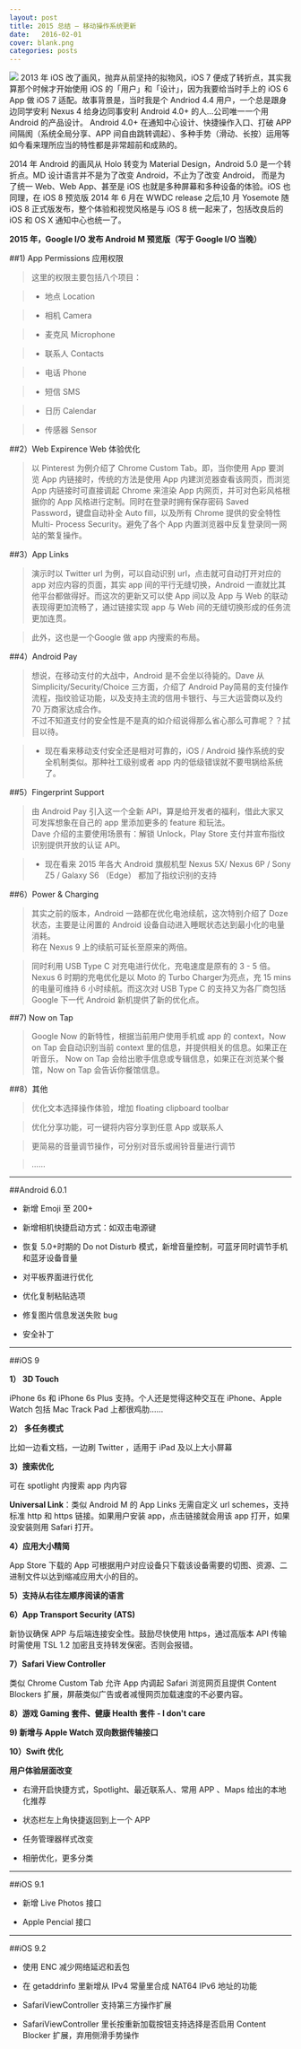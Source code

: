 ```yaml
---
layout: post
title: 2015 总结 — 移动操作系统更新
date:   2016-02-01
cover: blank.png
categories: posts
---
```




![](http://zzao.im/blog/images/os/1.jpg)
2013 年 iOS 改了画风，抛弃从前坚持的拟物风，iOS 7 便成了转折点，其实我算那个时候才开始使用 iOS 的「用户」和「设计」，因为我要给当时手上的 iOS 6 App 做 iOS 7 适配。故事背景是，当时我是个 Andriod 4.4 用户，一个总是跟身边同学安利 Nexus 4 给身边同事安利 Android 4.0+ 的人…公司唯一一个用 Android 的产品设计。 Android 4.0+ 在通知中心设计、快捷操作入口、打破 APP 间隔阂（系统全局分享、APP 间自由跳转调起）、多种手势（滑动、长按）运用等如今看来理所应当的特性都是非常超前和成熟的。

2014 年 Android 的画风从 Holo 转变为 Material Design，Android 5.0 是一个转折点。MD 设计语言并不是为了改变 Android，不止为了改变 Android， 而是为了统一 Web、Web App、甚至是 iOS 也就是多种屏幕和多种设备的体验。iOS 也同理，在 iOS 8 预览版 2014 年 6 月在 WWDC release 之后,10 月 Yosemote 随 iOS 8 正式版发布，整个体验和视觉风格是与 iOS 8 统一起来了，包括改良后的 iOS 和 OS X 通知中心也统一了。



**2015 年，Google I/O 发布 Android M 预览版（写于 Google I/O 当晚）**



##1) App Permissions 应用权限
> 这里的权限主要包括八个项目：


> - 地点 Location

> - 相机 Camera

> - 麦克风 Microphone

> - 联系人 Contacts

> - 电话 Phone

> - 短信 SMS

> - 日历 Calendar

> - 传感器 Sensor

[](http://developer.android.com/guide/topics/security/permissions.html)



##2）Web Expirence Web 体验优化     
> 以 Pinterest 为例介绍了 Chrome Custom Tab。即，当你使用 App 要浏览 App 内链接时，传统的方法是使用 App 内建浏览器查看该网页，而浏览 App 内链接时可直接调起 Chrome 来渲染 App 内网页，并可对色彩风格根据你的 App 风格进行定制。同时在登录时拥有保存密码 Saved Password，键盘自动补全 Auto fill，以及所有 Chrome 提供的安全特性 Multi- Process Security。避免了各个 App 内置浏览器中反复登录同一网站的繁复操作。  

[](http://developer.android.com/reference/android/support/customtabs/CustomTabsCallback.html)  

[](http://developer.android.com/reference/android/support/customtabs/CustomTabsClient.html)  

[](http://developer.android.com/reference/android/support/customtabs/CustomTabsIntent.html)  

[](http://developer.android.com/reference/android/support/customtabs/CustomTabsIntent.Builder.html)  





##3）App Links         
> 演示时以 Twitter url 为例，可以自动识别 url，点击就可自动打开对应的 app 对应内容的页面，其实 app 间的平行无缝切换，Android 一直就比其他平台都做得好。而这次的更新又可以使 App 间以及 App 与 Web 的联动表现得更加流畅了，通过链接实现 app 与 Web 间的无缝切换形成的任务流更加连贯。  

> 此外，这也是一个Google 做 app 内搜索的布局。

[](http://developer.android.com/training/app-links/index.html)



##4）Android Pay     
> 想说，在移动支付的大战中，Android 是不会坐以待毙的。Dave 从 Simplicity/Security/Choice 三方面，介绍了 Android Pay简易的支付操作流程，指纹验证功能，以及支持主流的信用卡银行、与三大运营商以及约 70 万商家达成合作。     
不过不知道支付的安全性是不是真的如介绍说得那么省心那么可靠呢？？拭目以待。

> - 现在看来移动支付安全还是相对可靠的，iOS / Android 操作系统的安全机制类似。那种社工级别或者 app 内的低级错误就不要甩锅给系统了。


##5）Fingerprint Support     
>由 Android Pay 引入这一个全新 API，算是给开发者的福利，借此大家又可发挥想象在自己的 app 里添加更多的 feature 和玩法。     
Dave 介绍的主要使用场景有：解锁 Unlock，Play Store 支付并宣布指纹识别提供开放的认证 API。

> - 现在看来 2015 年各大 Android 旗舰机型 Nexus 5X/ Nexus 6P / Sony Z5 / Galaxy S6 （Edge） 都加了指纹识别的支持

[](http://developer.android.com/reference/android/hardware/fingerprint/FingerprintManager.html)



##6）Power & Charging     
>其实之前的版本，Android 一路都在优化电池续航，这次特别介绍了 Doze 状态，主要是让闲置的 Android 设备自动进入睡眠状态达到最小化的电量消耗。    
称在 Nexus 9 上的续航可延长至原来的两倍。

>同时利用 USB Type C 对充电进行优化，充电速度是原有的 3 - 5 倍。Nexus 6 时期的充电优化是以 Moto 的 Turbo Charger为亮点，充 15 mins 的电量可维持 6 小时续航。而这次对 USB Type C 的支持又为各厂商包括 Google 下一代 Android 新机提供了新的优化点。


[](http://developer.android.com/reference/android/os/PowerManager.html)





##7) Now on Tap

>Google Now 的新特性，根据当前用户使用手机或 app 的 context，Now on Tap 会自动识别当前 context 里的信息，并提供相关的信息。如果正在听音乐， Now on Tap 会给出歌手信息或专辑信息，如果正在浏览某个餐馆，Now on Tap 会告诉你餐馆信息。

[](http://developer.android.com/training/articles/assistant.html)



##8）其他


>优化文本选择操作体验，增加 floating clipboard toolbar

>优化分享功能，可一键将内容分享到任意 App 或联系人

>更简易的音量调节操作，可分别对音乐或闹铃音量进行调节

>……

---

##Android 6.0.1

- 新增 Emoji 至 200+

- 新增相机快捷启动方式：如双击电源键

- 恢复 5.0+时期的 Do not Disturb 模式，新增音量控制，可蓝牙同时调节手机和蓝牙设备音量

- 对平板界面进行优化

- 优化复制粘贴选项

- 修复图片信息发送失败 bug

- 安全补丁

---

##iOS 9  

**1） 3D Touch**  

iPhone 6s 和 iPhone 6s Plus 支持。个人还是觉得这种交互在 iPhone、Apple Watch 包括 Mac Track Pad 上都很鸡肋……  

[](https://developer.apple.com/library/ios/documentation/UserExperience/Conceptual/Adopting3DTouchOniPhone/index.html#//apple_ref/doc/uid/TP40016543)



**2） 多任务模式**  

比如一边看文档，一边刷 Twitter ，适用于 iPad 及以上大小屏幕  

[](https://developer.apple.com/library/ios/samplecode/Lister/Introduction/Intro.html#//apple_ref/doc/uid/TP40014701)  



**3）搜索优化**    

可在 spotlight 内搜索 app 内内容  

[](https://developer.apple.com/library/ios/documentation/General/Conceptual/AppSearch/index.html#//apple_ref/doc/uid/TP40016308)  

[](https://developer.apple.com/library/ios/documentation/Foundation/Reference/NSUserActivity_Class/index.html)  

[](https://developer.apple.com/library/ios/documentation/CoreSpotlight/Reference/CoreSpotlight_Framework/index.html)  

**Universal Link**：类似 Android M 的 App Links 无需自定义 url schemes，支持标准 http 和 https 链接。如果用户安装 app，点击链接就会用该 app 打开，如果没安装则用 Safari 打开。

[](https://developer.apple.com/library/ios/documentation/General/Conceptual/AppSearch/UniversalLinks.html)



**4）应用大小精简**  

App Store 下载的 App 可根据用户对应设备只下载该设备需要的切图、资源、二进制文件以达到缩减应用大小的目的。  

[](https://developer.apple.com/library/ios/documentation/IDEs/Conceptual/AppDistributionGuide/AppThinning/AppThinning.html)  

[](https://developer.apple.com/library/ios/documentation/Cocoa/Reference/Foundation/ObjC_classic/index.html)  



**5）支持从右往左顺序阅读的语言**   

[](https://developer.apple.com/library/ios/documentation/MacOSX/Conceptual/BPInternational/SupportingRight-To-LeftLanguages/SupportingRight-To-LeftLanguages.html#//apple_ref/doc/uid/10000171i-CH17)

**6）App Transport Security (ATS)**    

新协议确保 APP 与后端连接安全性。鼓励尽快使用 https，通过高版本 API 传输时需使用 TSL 1.2 加密且支持转发保密。否则会报错。  



**7）Safari View Controller**    

类似 Chrome Custom Tab 允许 App 内调起 Safari 浏览网页且提供 Content Blockers 扩展，屏蔽类似广告或者减慢网页加载速度的不必要内容。   

[](https://developer.apple.com/library/ios/documentation/General/Conceptual/ExtensibilityPG/index.html#//apple_ref/doc/uid/TP40014214)



**8）游戏 Gaming 套件、健康 Health 套件 - I don't care**



**9) 新增与 Apple Watch 双向数据传输接口**

[](https://developer.apple.com/library/ios/documentation/WatchConnectivity/Reference/WatchConnectivity_framework/index.html#//apple_ref/doc/uid/TP40015269)

**10）Swift 优化**   



**用户体验层面改变**   

- 右滑开启快捷方式，Spotlight、最近联系人、常用 APP 、Maps 给出的本地化推荐

- 状态栏左上角快捷返回到上一个 APP

- 任务管理器样式改变

- 相册优化，更多分类


---

##iOS 9.1

- 新增 Live Photos 接口

- Apple Pencial 接口

---

##iOS 9.2   

- 使用 ENC 减少网络延迟和丢包

- 在 getaddrinfo 里新增从 IPv4 常量里合成 NAT64 IPv6 地址的功能

- SafariViewController 支持第三方操作扩展

- SafariViewController 里长按重新加载按钮支持选择是否启用 Content Blocker 扩展，弃用侧滑手势操作

